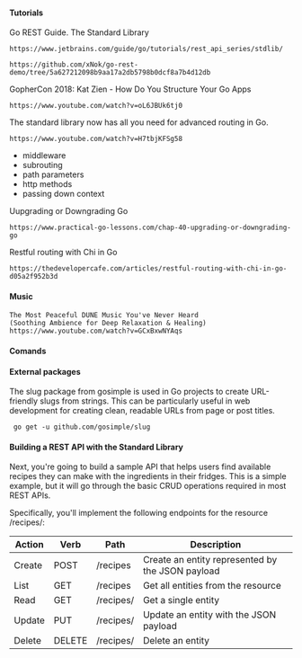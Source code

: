#### Tutorials

Go REST Guide. The Standard Library

    https://www.jetbrains.com/guide/go/tutorials/rest_api_series/stdlib/
    
    https://github.com/xNok/go-rest-demo/tree/5a627212098b9aa17a2db5798b0dcf8a7b4d12db

GopherCon 2018: Kat Zien - How Do You Structure Your Go Apps

    https://www.youtube.com/watch?v=oL6JBUk6tj0

The standard library now has all you need for advanced routing in Go.

    https://www.youtube.com/watch?v=H7tbjKFSg58

* middleware
* subrouting
* path parameters
* http methods
* passing down context 

Uupgrading or Downgrading Go

    https://www.practical-go-lessons.com/chap-40-upgrading-or-downgrading-go
    

Restful routing with Chi in Go

    https://thedevelopercafe.com/articles/restful-routing-with-chi-in-go-d05a2f952b3d
    

#### Music

    The Most Peaceful DUNE Music You've Never Heard 
    (Soothing Ambience for Deep Relaxation & Healing)
    https://www.youtube.com/watch?v=GCxBxwNYAqs

#### Comands

#### External packages

The slug package from gosimple is used in Go projects to create
URL-friendly slugs from strings. This can be particularly useful in web
development for creating clean, readable URLs from page or post titles.
    
     go get -u github.com/gosimple/slug



#### Building a REST API with the Standard Library

Next, you're going to build a sample API that helps users find available
recipes they can make with the ingredients in their fridges. This is a
simple example, but it will go through the basic CRUD operations
required in most REST APIs.

Specifically, you'll implement the following endpoints for the resource /recipes/:


| Action | Verb   | Path           | Description                             |
|--------|--------|----------------|-----------------------------------------|
| Create | POST   | /recipes       | Create an entity represented by the JSON payload |
| List   | GET    | /recipes       | Get all entities from the resource      |
| Read   | GET    | /recipes/<id>  | Get a single entity                     |
| Update | PUT    | /recipes/<id>  | Update an entity with the JSON payload  |
| Delete | DELETE | /recipes/<id>  | Delete an entity                        |
